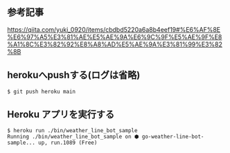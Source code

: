 ## 参考記事

https://qiita.com/yuki_0920/items/cbdbd5220a6a8b4eef19#%E6%AF%8E%E6%97%A5%E3%81%AE%E5%AE%9A%E6%9C%9F%E5%AE%9F%E8%A1%8C%E3%82%92%E8%A8%AD%E5%AE%9A%E3%81%99%E3%82%8B

## herokuへpushする(ログは省略)
```shell
$ git push heroku main
```

## Heroku アプリを実行する
```shell
$ heroku run ./bin/weather_line_bot_sample
Running ./bin/weather_line_bot_sample on ⬢ go-weather-line-bot-sample... up, run.1089 (Free)
```

